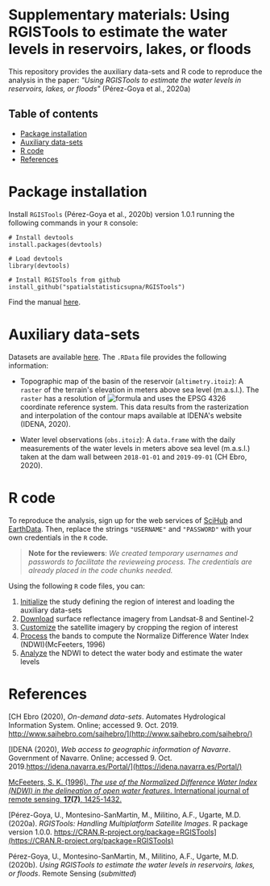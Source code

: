 # Supplementary materials: Using RGISTools to estimate the water levels in reservoirs, lakes, or floods

This repository provides the auxiliary data-sets and R code to reproduce the
analysis in the paper: 
_"Using RGISTools to estimate the water levels in reservoirs, lakes, or floods"_
(Pérez-Goya et al., 2020a)

## Table of contents

 - [Package installation](#Package-installation)
 - [Auxiliary data-sets](#Auxiliary-data-sets)
 - [R code](#R-code)
 - [References](#References)

# Package installation

Install `RGISTools`  (Pérez-Goya et al., 2020b) version 1.0.1 running the
following commands in your `R` console:

```{r}
# Install devtools
install.packages(devtools)

# Load devtools
library(devtools)

# Install RGISTools from github
install_github("spatialstatisticsupna/RGISTools")
```

Find the manual [here](https://cran.r-project.org/web/packages/RGISTools/RGISTools.pdf).

# Auxiliary data-sets 

Datasets are available 
[here](https://github.com/mmontesinosanmartin/itoiz_article/tree/master/Data).
The `.RData` file provides the following information:

 - Topographic map of the basin of the reservoir (`altimetry.itoiz`): A
 `raster` of the terrain's elevation in meters above sea level (m.a.s.l.). The
 `raster` has a resolution of 
 ![formula](https://render.githubusercontent.com/render/math?math=10%20%5Ctimes%2010%5C%2Cm%5E%7B2%7D)
 and uses the EPSG 4326 coordinate reference system. This data results from
 the rasterization and interpolation of the contour maps available at IDENA's
 website (IDENA, 2020).
 
 - Water level observations (`obs.itoiz`): A `data.frame` with the daily
 measurements of the water levels in meters above sea level (m.a.s.l.)
 taken at the dam wall between `2018-01-01` and `2019-09-01` (CH Ebro, 2020).

# R code

To reproduce the analysis, sign up for the web services of 
[SciHub](https://scihub.copernicus.eu/dhus/#/self-registration) and
[EarthData](https://urs.earthdata.nasa.gov/users/new). 
Then, replace the strings `"USERNAME"` and `"PASSWORD"` with your
own credentials in the `R` code.

> __Note for the reviewers__: _We created temporary usernames and passwords to facilitate the revieweing process. The credentials are already placed in the code chunks needed._

Using the following `R` code files, you can:

 1. [Initialize](https://github.com/mmontesinosanmartin/itoiz_article/blob/master/R/initialize.R)
 the study defining the region of interest and loading the auxiliary data-sets  
 2. [Download](https://github.com/mmontesinosanmartin/itoiz_article/blob/master/R/download.R) 
 surface reflectance imagery from Landsat-8 and Sentinel-2  
 3. [Customize](https://github.com/mmontesinosanmartin/itoiz_article/blob/master/R/customize.R) 
 the satellite imagery by cropping the region of interest  
 4. [Process](https://github.com/mmontesinosanmartin/itoiz_article/blob/master/R/process.R) 
 the bands to compute the Normalize Difference Water Index (NDWI)(McFeeters, 1996)  
 5. [Analyze](https://github.com/mmontesinosanmartin/itoiz_article/blob/master/R/analyze.R)
 the NDWI to detect the water body and estimate the water levels  

# References

[CH Ebro (2020), _On-demand data-sets_. Automates Hydrological Information System. Online; accessed 9. Oct. 2019. http://www.saihebro.com/saihebro/](http://www.saihebro.com/saihebro/)

[IDENA (2020), _Web access to geographic information of Navarre_. Government of Navarre. Online; accessed 9. Oct. 2019.https://idena.navarra.es/Portal/](https://idena.navarra.es/Portal/)

[McFeeters, S. K. (1996). _The use of the Normalized Difference Water Index (NDWI) in the delineation of open water features_. International journal of remote sensing, __17(7)__, 1425-1432.](https://doi.org/10.1080/01431169608948714)

[Pérez-Goya, U., Montesino-SanMartin, M., Militino, A.F., Ugarte, M.D. (2020a). _RGISTools: Handling Multiplatform Satellite Images_. R package version 1.0.0. https://CRAN.R-project.org/package=RGISTools](https://CRAN.R-project.org/package=RGISTools)

Pérez-Goya, U., Montesino-SanMartin, M., Militino, A.F., Ugarte, M.D. (2020b). _Using RGISTools to estimate the water levels in reservoirs, lakes, or floods_. Remote Sensing (_submitted_)